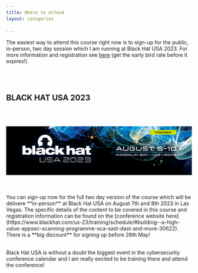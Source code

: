 ```yaml
---
title: Where to attend
layout: categories

---
```



The easiest way to attend this course right now is to sign-up for the public, in-person, two day session which I am running at Black Hat USA 2023. For more information and registration see [here](https://appsecg.host/bhreg)
(get the early bird rate before it expires!).

<br>
<br>


## BLACK HAT USA 2023

<br>
<br>

![banner_img](/assets/banner-5e938b57.jpg)

<br>
<br>
You can sign-up now for the full two day version of the course which will be delivere **in-person** at Black Hat USA on August 7th and 8th 2023 in Las Vegas. The specific details of the content to be covered in this course and registration information can be found on the  [conference website here](https://www.blackhat.com/us-23/training/schedule/#building--a-high-value-appsec-scanning-programme-sca-sast-dast-and-more-30622). There is a **big discount** for signing up before 26th May!

<br>
<br>

Black Hat USA is without a doubt the biggest event in the cybersecurity conference calendar and I am really excited to be training there and attend the conference!
